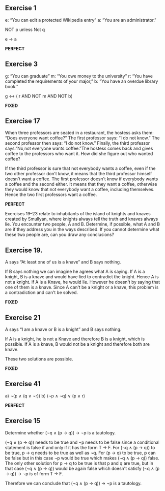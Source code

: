 ## Exercise 1

e: “You can edit a protected Wikipedia entry”
a: “You are an administrator.”

NOT p unless Not q

e -> a

**PERFECT**

## Exercise 3

g: “You can graduate”
m: “You owe money to the university”
r: “You have completed the requirements of your major,”
b: “You have an overdue library book.”

g <-> ( r AND NOT m AND NOT b)

**FIXED**

## Exercise 17

When three professors are seated in a restaurant, the hostess asks them: “Does everyone want coffee?” The first
professor says: “I do not know.” The second professor
then says: “I do not know.” Finally, the third professor
says:“No,not everyone wants coffee.”The hostess comes
back and gives coffee to the professors who want it. How
did she figure out who wanted coffee?

If the third professor is sure that not everybody wants a coffee, even if the two other professor don't know, it means that the third professor himself doesn't want a coffee.
The first professor doesn't know if everybody wants a coffee and the second either. It means that they want a coffee, otherwise they would know that not everybody want a coffee, including themselves. 
Hence the two first professors want a coffee.

**PERFECT**


Exercises 19–23 relate to inhabitants of the island of knights
and knaves created by Smullyan, where knights always tell
the truth and knaves always lie. You encounter two people,
A and B. Determine, if possible, what A and B are if they
address you in the ways described. If you cannot determine
what these two people are, can you draw any conclusions?

## Exercise 19.

A says “At least one of us is a knave” and B says nothing.

If B says nothing we can imagine he agrees what A is saying. If A is a knight, B is a knave and would have lied to contradict the knight. Hence A is not a knight.
If A is a Knave, he would lie. However he doesn't by saying that one of them is a knave. 
Since A can't be a knight or a knave, this problem is a contradiction and can't be solved.

**FIXED**

## Exercise 21

A says “I am a knave or B is a knight” and B says nothing.

If A is a knight, he is not a Knave and therefore B is a knight, which is possible.
If A is a knave, B would not be a knight and therefore both are knave.

These two solutions are possible.

**FIXED**

## Exercise 41

a) ¬(p ∧ (q ∨ ¬r))
b) (¬p ∧ ¬q) ∨ (p ∧ r)

**PERFECT**


## Exercise 15

Determine whether (¬q ∧ (p → q)) → ¬p is a tautology.

(¬q ∧ (p → q)) needs to be true and ¬p needs to be false since a conditional statement is false if and only if it has the form T → F.
For (¬q ∧ (p → q)) to be true, p → q needs to be true as well as ¬q.
For (p → q) to be true, p can be false but in this case ¬p would be true which makes (¬q ∧ (p → q)) false.
The only other solution for p → q to be true is that p and q are true, but in that case (¬q ∧ (p → q)) would be again false which doesn't satisfy (¬q ∧ (p → q)) → ¬p  is of form T -> F.

Therefore we can conclude that (¬q ∧ (p → q)) → ¬p is a tautology.


